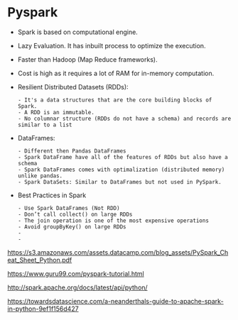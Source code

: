 # Pyspark
- Spark is based on computational engine.
- Lazy Evaluation. It has inbuilt process to optimize the execution. 
- Faster than Hadoop (Map Reduce frameworks). 
- Cost is high as it requires a lot of RAM for in-memory computation.

- Resilient Distributed Datasets (RDDs): 

      - It's a data structures that are the core building blocks of Spark. 
      - A RDD is an immutable.
      - No columnar structure (RDDs do not have a schema) and records are similar to a list
      
- DataFrames: 
      
      - Different then Pandas DataFrames
      - Spark DataFrame have all of the features of RDDs but also have a schema
      - Spark DataFrames comes with optimalization (distributed memory) unlike pandas.
      - Spark DataSets: Similar to DataFrames but not used in PySpark.
      
- Best Practices in Spark

      - Use Spark DataFrames (Not RDD)
      - Don’t call collect() on large RDDs
      - The join operation is one of the most expensive operations
      - Avoid groupByKey() on large RDDs
      - 
      -

https://s3.amazonaws.com/assets.datacamp.com/blog_assets/PySpark_Cheat_Sheet_Python.pdf

https://www.guru99.com/pyspark-tutorial.html

http://spark.apache.org/docs/latest/api/python/

https://towardsdatascience.com/a-neanderthals-guide-to-apache-spark-in-python-9ef1f156d427


